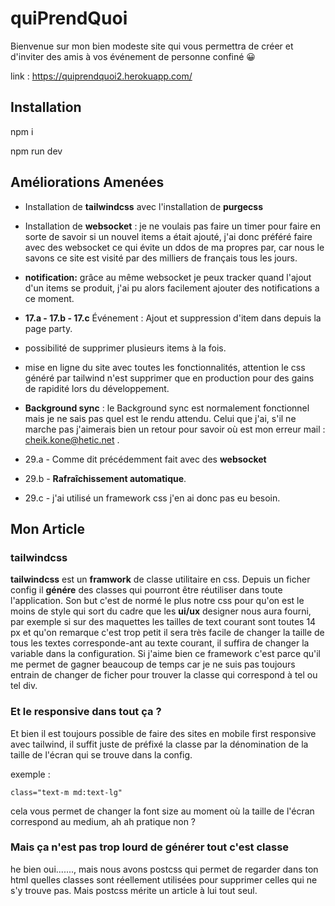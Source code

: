 # quiPrendQuoi

Bienvenue sur mon bien modeste site qui vous permettra de créer et d'inviter des amis à vos événement de personne confiné 😀

link : https://quiprendquoi2.herokuapp.com/

## Installation

npm i 

npm run dev

## Améliorations Amenées

- Installation de **tailwindcss** avec l'installation de **purgecss**

- Installation de **websocket** : je ne voulais pas faire un timer pour faire en sorte de savoir si un nouvel items a était ajouté, j'ai donc préféré faire avec des websocket ce qui évite un ddos de ma propres par, car nous le savons ce site est visité par des milliers de français tous les jours.
- **notification:** grâce au même websocket je peux tracker quand l'ajout d'un items se produit, j'ai pu alors facilement ajouter des notifications a ce moment.
- **17.a - 17.b - 17.c** Événement : Ajout et suppression d'item dans depuis la page party.
- possibilité de supprimer plusieurs items à la fois.
- mise en ligne du site avec toutes les fonctionnalités, attention le css généré par tailwind n'est supprimer que en production pour des gains de rapidité lors du développement.
-  **Background sync** : le Background sync est normalement fonctionnel mais je ne sais pas quel est le rendu attendu. Celui que j'ai, s'il ne marche pas j'aimerais bien un retour pour savoir où est mon erreur mail : cheik.kone@hetic.net .
- 29.a - Comme dit précédemment fait avec des **websocket**
- 29.b - **Rafraîchissement automatique**.
- 29.c - j'ai utilisé un framework css j'en ai donc pas eu besoin.

## Mon Article 
### tailwindcss

**tailwindcss** est un **framwork** de classe utilitaire en css. Depuis un ficher config il **génére** des classes qui pourront être réutiliser dans toute l'application. Son but c'est de normé le plus notre css pour qu'on est le moins de style qui sort du cadre que les **ui/ux** designer nous aura fourni, par exemple si sur des maquettes les tailles de text courant sont toutes 14 px et qu'on remarque c'est trop petit il sera très facile de changer la taille de tous les textes corresponde-ant au texte courant, il suffira de changer la variable dans la configuration. Si j'aime bien ce framework c'est parce qu'il me permet de gagner beaucoup de temps car je ne suis pas toujours entrain de changer de ficher pour trouver la classe qui correspond à tel ou tel div.
### Et le responsive dans tout ça ? 
Et bien il est toujours possible de faire des sites en mobile first responsive avec tailwind, il suffit juste de préfixé la classe par la dénomination de la taille de l'écran qui se trouve dans la config.

exemple :

    class="text-m md:text-lg"
cela vous permet de changer la font size au moment où la taille de l'écran correspond au medium, ah ah pratique non ?

### Mais ça n'est pas trop lourd de générer tout c'est classe
he bien oui......., mais nous avons postcss qui permet de regarder dans ton html quelles classes sont réellement utilisées pour supprimer celles qui ne s'y trouve pas. Mais postcss mérite un article à lui tout seul.
